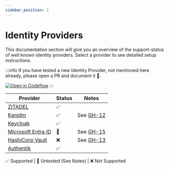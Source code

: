 ```yaml
---
sidebar_position: 1
---
```


# Identity Providers

This documentation section will give you an overview of the support-status of well known identity providers.
Select a provider to see detailed setup instructions.

:::info
If you have tested a new Identity Provider, not mentioned here already, please open a PR and document it 🙏.

[![Open in Codeflow](https://developer.stackblitz.com/img/open_in_codeflow.svg)](https://pr.new/sevensolutions/traefik-oidc-auth)
:::

| Provider | Status | Notes |
|---|---|---|
| [ZITADEL](./zitadel.md) | ✅ | |
| [Kanidm](./kanidm.md) | ✅ | See [GH-12](https://github.com/sevensolutions/traefik-oidc-auth/issues/12) |
| [Keycloak](./keycloak.md) | ✅ | |
| [Microsoft Entra ID](./entra-id.md) | 🧐 | See [GH-15](https://github.com/sevensolutions/traefik-oidc-auth/issues/15) |
| [HashiCorp Vault](https://www.vaultproject.io/) | ❌ | See [GH-13](https://github.com/sevensolutions/traefik-oidc-auth/issues/13) |
| [Authentik](./authentik.md) | ✅ | |

✅ Supported | 🧐 Untested (See Notes) | ❌ Not Supported